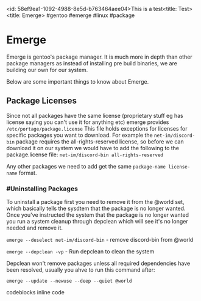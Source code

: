 <id: 58ef9ea1-1092-4988-8e5d-b763464aee04>This is a test<title: Test>
<title: Emerge>
#gentoo #emerge #linux
#package


# Emerge

Emerge is gentoo's package manager. It is much more in depth than other package managers as instead of installing pre build binaries, we are building our own for our system.

Below are some important things to know about Emerge.



## Package Licenses

Since not all packages have the same license (proprietary stuff eg has license saying you can't use it for anything etc) emerge provides `/etc/portage/package.license`
This file holds exceptions for licenses for specific packages you want to download. For example the `net-im/discord-bin` package requires the all-rights-reserved license, so before we can download it on our system we would have to add the following to the package.license file:
`net-im/discord-bin all-rights-reserved`

Any other packages we need to add get the same `package-name license-name` format.


### #Uninstalling Packages

To uninstall a package first you need to remove it from the @world set, which basically tells the sysdtem that the package is no longer wanted. Once you've instructed the system that the package is no longer wanted you run a system cleanup through depclean which will see it's no longer needed and remove it.

`emerge --deselect net-im/discord-bin` - remove discord-bin from @world

`emerge --depclean -vp` - Run depclean to clean the system

Depclean won't remove packages unless all required dependencies have been resolved, usually you ahve to run this command after:

`emerge --update --newuse --deep --quiet @world`


codeblocks
inline code
